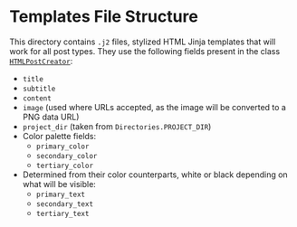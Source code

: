 # Templates File Structure

This directory contains `.j2` files, stylized HTML Jinja templates that will work for all post types. They use the following fields present in the class [`HTMLPostCreator`](/src/PostCreator/HTMLPostCreator.py):

- `title`
- `subtitle`
- `content`
- `image` (used where URLs accepted, as the image will be converted to a PNG data URL)
- `project_dir` (taken from `Directories.PROJECT_DIR`)
- Color palette fields:
    - `primary_color`
    - `secondary_color`
    - `tertiary_color`
- Determined from their color counterparts, white or black depending on what will be visible:
    - `primary_text`
    - `secondary_text`
    - `tertiary_text`
